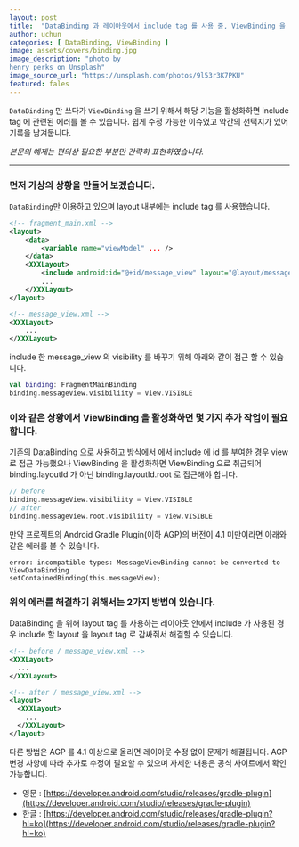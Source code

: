 ```yaml
---
layout: post
title:  "DataBinding 과 레이아웃에서 include tag 를 사용 중, ViewBinding 을 사용하면 수정해야 할 사항"
author: uchun
categories: [ DataBinding, ViewBinding ]
image: assets/covers/binding.jpg
image_description: "photo by
henry perks on Unsplash"
image_source_url: "https://unsplash.com/photos/9l53r3K7PKU"
featured: fales
---
```

`DataBinding` 만 쓰다가 `ViewBinding` 을 쓰기 위해서 해당 기능을 활성화하면 include tag 에 관련된 에러를 볼 수 있습니다. 쉽게 수정 가능한 이슈였고 약간의 선택지가 있어 기록을 남겨둡니다.

*본문의 예제는 편의상 필요한 부분만 간략히 표현하였습니다.*

---
### 먼저 가상의 상황을 만들어 보겠습니다.

`DataBinding`만 이용하고 있으며 layout 내부에는 include tag 를 사용했습니다.
```xml
<!-- fragment_main.xml -->
<layout>
	<data>
		<variable name="viewModel" ... />
	</data>
	<XXXLayout>
		<include android:id="@+id/message_view" layout="@layout/message_view" />
		...
	</XXXLayout>
</layout>

<!-- message_view.xml -->
<XXXLayout>
	...
</XXXLayout>
```

include 한 message_view 의 visibility 를 바꾸기 위해 아래와 같이 접근 할 수 있습니다.
```kotlin
val binding: FragmentMainBinding
binding.messageView.visibiliity = View.VISIBLE
```

### 이와 같은 상황에서 ViewBinding 을 활성화하면 몇 가지 추가 작업이 필요합니다.

기존의 DataBinding 으로 사용하고 방식에서 에서 include 에 id 를 부여한 경우 view 로 접근 가능했으나 ViewBinding 을 활성화하면 ViewBinding 으로 취급되어 binding.layoutId 가 아닌 binding.layoutId.root 로 접근해야 합니다.
```kotlin
// before
binding.messageView.visibiliity = View.VISIBLE
// after
binding.messageView.root.visibiliity = View.VISIBLE
```

만약 프로젝트의 Android Gradle Plugin(이하 AGP)의 버전이 4.1 미만이라면 아래와 같은 에러를 볼 수 있습니다.
```
error: incompatible types: MessageViewBinding cannot be converted to ViewDataBinding
setContainedBinding(this.messageView);
```

### 위의 에러를 해결하기 위해서는 2가지 방법이 있습니다.

DataBinding 을 위해 layout tag 를 사용하는 레이아웃 안에서 include 가 사용된 경우 include 할 layout 을 layout tag 로 감싸줘서 해결할 수 있습니다.

```xml
<!-- before / message_view.xml -->
<XXXLayout>
  ...
</XXXLayout>

<!-- after / message_view.xml -->
<layout>
  <XXXLayout>
    ...
  </XXXLayout>
</layout>
```

다른 방법은 AGP 를 4.1 이상으로 올리면 레이아웃 수정 없이 문제가 해결됩니다. AGP 변경 사항에 따라 추가로 수정이 필요할 수 있으며 자세한 내용은 공식 사이트에서 확인 가능합니다.
  - 영문 : [https://developer.android.com/studio/releases/gradle-plugin](https://developer.android.com/studio/releases/gradle-plugin)
  - 한글 : [https://developer.android.com/studio/releases/gradle-plugin?hl=ko](https://developer.android.com/studio/releases/gradle-plugin?hl=ko)
